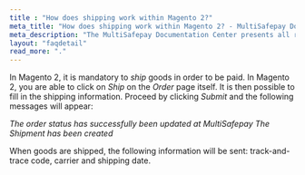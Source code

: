 ```yaml
---
title : "How does shipping work within Magento 2?"
meta_title: "How does shipping work within Magento 2? - MultiSafepay Docs"
meta_description: "The MultiSafepay Documentation Center presents all relevant information about our Plugins and API. You can also find support pages for payment methods, tools and general questions as well as the contact details of our Support and Integration Teams."
layout: "faqdetail"
read_more: "."
---
```


In Magento 2, it is mandatory to _ship_ goods in order to be paid. In Magento 2, you are able to click on _Ship_ on the _Order_ page itself. It is then possible to fill in the shipping information. Proceed by clicking _Submit_ and the following messages will appear:

_The order status has successfully been updated at MultiSafepay_
_The Shipment has been created_

When goods are shipped, the following information will be sent: track-and-trace code, carrier and shipping date.
